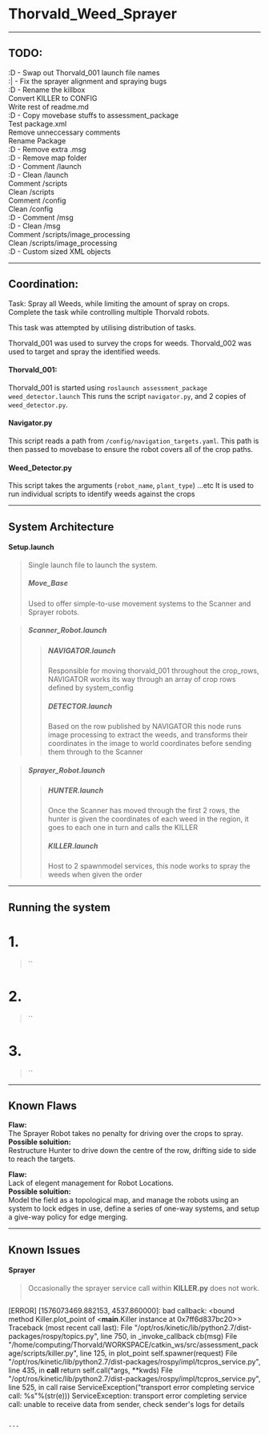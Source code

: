 # Thorvald_Weed_Sprayer

---
## TODO:
:D - Swap out Thorvald_001 launch file names  
:| - Fix the sprayer alignment and spraying bugs  
:D - Rename the killbox  
Convert KILLER to CONFIG  
Write rest of readme.md  
:D - Copy movebase stuffs to assessment_package  
Test package.xml  
Remove unneccessary comments  
Rename Package  
:D - Remove extra .msg  
:D - Remove map folder  
:D - Comment /launch  
:D - Clean /launch  
Comment /scripts  
Clean /scripts  
Comment /config  
Clean /config  
:D - Comment /msg  
:D - Clean /msg  
Comment /scripts/image_processing  
Clean /scripts/image_processing  
:D - Custom sized XML objects  

---
## Coordination:

Task: Spray all Weeds, while limiting the amount of spray on crops. Complete the task while controlling multiple Thorvald robots.

This task was attempted by utilising distribution of tasks.

Thorvald\_001 was used to survey the crops for weeds.
Thorvald\_002 was used to target and spray the identified weeds.


#### Thorvald_001:
Thorvald\_001 is started using `roslaunch assessment_package weed_detector.launch`
This runs the script `navigator.py`, and 2 copies of `weed_detector.py`.

#### Navigator.py
This script reads a path from `/config/navigation_targets.yaml`.
This path is then passed to movebase to ensure the robot covers all of the crop paths.

#### Weed_Detector.py
This script takes the arguments (`robot_name`, `plant_type`) ...etc
It is used to run individual scripts to identify weeds against the crops


---
## System Architecture

#### Setup.launch
> Single launch file to launch the system.
> ##### Move_Base
> Used to offer simple-to-use movement systems to the Scanner and Sprayer robots.

> ##### Scanner_Robot.launch
> > ##### NAVIGATOR.launch
> > Responsible for moving thorvald_001 throughout the crop_rows, NAVIGATOR works its way through an array of crop rows defined by system_config
> > ##### DETECTOR.launch
> > Based on the row published by NAVIGATOR this node runs image processing to extract the weeds, and transforms their coordinates in the image to world coordinates before sending them through to the Scanner

> ##### Sprayer_Robot.launch
> > ##### HUNTER.launch
> > Once the Scanner has moved through the first 2 rows, the hunter is given the coordinates of each weed in the region, it goes to each one in turn and calls the KILLER
> > ##### KILLER.launch
> > Host to 2 spawnmodel services, this node works to spray the weeds when given the order

---
## Running the system

# 1.
> ``

# 2.
> ``

# 3.
> ``


---
## Known Flaws


**Flaw:**  
The Sprayer Robot takes no penalty for driving over the crops to spray.  
**Possible soluition:**  
Restructure Hunter to drive down the centre of the row, drifting side to side to reach the targets.  

**Flaw:**  
Lack of elegent management for Robot Locations.  
**Possible soluition:**  
Model the field as a topological map, and manage the robots using an system to lock edges in use, define a series of one-way systems, and setup a give-way policy for edge merging.


---
## Known Issues

#### Sprayer
> Occasionally the sprayer service call within **KILLER.py** does not work.  
>
> ``` python
[ERROR] [1576073469.882153, 4537.860000]: bad callback: <bound method Killer.plot_point of <__main__.Killer instance at 0x7ff6d837bc20>>
Traceback (most recent call last):
  File "/opt/ros/kinetic/lib/python2.7/dist-packages/rospy/topics.py", line 750, in _invoke_callback
    cb(msg)
  File "/home/computing/Thorvald/WORKSPACE/catkin_ws/src/assessment_package/scripts/killer.py", line 125, in plot_point
    self.spawner(request)
  File "/opt/ros/kinetic/lib/python2.7/dist-packages/rospy/impl/tcpros_service.py", line 435, in __call__
    return self.call(*args, **kwds)
  File "/opt/ros/kinetic/lib/python2.7/dist-packages/rospy/impl/tcpros_service.py", line 525, in call
    raise ServiceException("transport error completing service call: %s"%(str(e)))
ServiceException: transport error completing service call: unable to receive data from sender, check sender's logs for details
```

---

